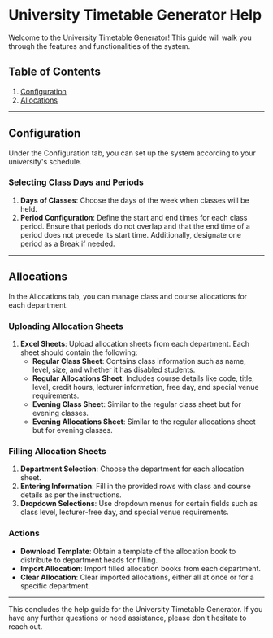 # University Timetable Generator Help

Welcome to the University Timetable Generator! This guide will walk you through the features and functionalities of the system.

## Table of Contents

1. [Configuration](#configuration)
2. [Allocations](#allocations)

---

## Configuration

Under the Configuration tab, you can set up the system according to your university's schedule.

### Selecting Class Days and Periods

1. **Days of Classes**: Choose the days of the week when classes will be held.
2. **Period Configuration**: Define the start and end times for each class period. Ensure that periods do not overlap and that the end time of a period does not precede its start time. Additionally, designate one period as a Break if needed.

---

## Allocations

In the Allocations tab, you can manage class and course allocations for each department.

### Uploading Allocation Sheets

1. **Excel Sheets**: Upload allocation sheets from each department. Each sheet should contain the following:
   - **Regular Class Sheet**: Contains class information such as name, level, size, and whether it has disabled students.
   - **Regular Allocations Sheet**: Includes course details like code, title, level, credit hours, lecturer information, free day, and special venue requirements.
   - **Evening Class Sheet**: Similar to the regular class sheet but for evening classes.
   - **Evening Allocations Sheet**: Similar to the regular allocations sheet but for evening classes.

### Filling Allocation Sheets

1. **Department Selection**: Choose the department for each allocation sheet.
2. **Entering Information**: Fill in the provided rows with class and course details as per the instructions.
3. **Dropdown Selections**: Use dropdown menus for certain fields such as class level, lecturer-free day, and special venue requirements.

### Actions

- **Download Template**: Obtain a template of the allocation book to distribute to department heads for filling.
- **Import Allocation**: Import filled allocation books from each department.
- **Clear Allocation**: Clear imported allocations, either all at once or for a specific department.

---

This concludes the help guide for the University Timetable Generator. If you have any further questions or need assistance, please don't hesitate to reach out.
